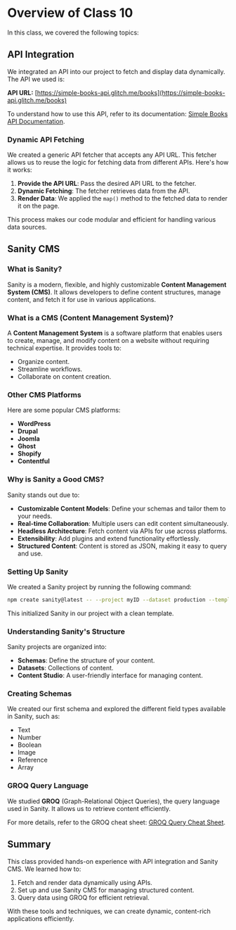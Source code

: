 # Overview of Class 10

In this class, we covered the following topics:

## API Integration

We integrated an API into our project to fetch and display data dynamically. The API we used is:

**API URL:** [https://simple-books-api.glitch.me/books](https://simple-books-api.glitch.me/books)

To understand how to use this API, refer to its documentation:
[Simple Books API Documentation](https://github.com/vdespa/introduction-to-postman-course/blob/main/simple-books-api.md).

### Dynamic API Fetching

We created a generic API fetcher that accepts any API URL. This fetcher allows us to reuse the logic for fetching data from different APIs. Here's how it works:

1. **Provide the API URL**: Pass the desired API URL to the fetcher.
2. **Dynamic Fetching**: The fetcher retrieves data from the API.
3. **Render Data**: We applied the `map()` method to the fetched data to render it on the page.

This process makes our code modular and efficient for handling various data sources.

## Sanity CMS

### What is Sanity?
Sanity is a modern, flexible, and highly customizable **Content Management System (CMS)**. It allows developers to define content structures, manage content, and fetch it for use in various applications.

### What is a CMS (Content Management System)?
A **Content Management System** is a software platform that enables users to create, manage, and modify content on a website without requiring technical expertise. It provides tools to:

- Organize content.
- Streamline workflows.
- Collaborate on content creation.

### Other CMS Platforms
Here are some popular CMS platforms:
- **WordPress**
- **Drupal**
- **Joomla**
- **Ghost**
- **Shopify**
- **Contentful**

### Why is Sanity a Good CMS?
Sanity stands out due to:
- **Customizable Content Models**: Define your schemas and tailor them to your needs.
- **Real-time Collaboration**: Multiple users can edit content simultaneously.
- **Headless Architecture**: Fetch content via APIs for use across platforms.
- **Extensibility**: Add plugins and extend functionality effortlessly.
- **Structured Content**: Content is stored as JSON, making it easy to query and use.

### Setting Up Sanity
We created a Sanity project by running the following command:

```bash
npm create sanity@latest -- --project myID --dataset production --template clean
```

This initialized Sanity in our project with a clean template.

### Understanding Sanity's Structure
Sanity projects are organized into:
- **Schemas**: Define the structure of your content.
- **Datasets**: Collections of content.
- **Content Studio**: A user-friendly interface for managing content.

### Creating Schemas
We created our first schema and explored the different field types available in Sanity, such as:
- Text
- Number
- Boolean
- Image
- Reference
- Array

### GROQ Query Language
We studied **GROQ** (Graph-Relational Object Queries), the query language used in Sanity. It allows us to retrieve content efficiently.

For more details, refer to the GROQ cheat sheet:
[GROQ Query Cheat Sheet](https://www.sanity.io/docs/query-cheat-sheet).

## Summary
This class provided hands-on experience with API integration and Sanity CMS. We learned how to:
1. Fetch and render data dynamically using APIs.
2. Set up and use Sanity CMS for managing structured content.
3. Query data using GROQ for efficient retrieval.

With these tools and techniques, we can create dynamic, content-rich applications efficiently.


